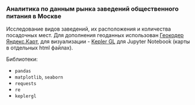 ### Аналитика по данным рынка заведений общественного питания в Москве

Исследование видов заведений, их расположения и количества посадочных мест. 
Для дополнения геоданных использован [Геокодер Яндекс.Карт](https://tech.yandex.ru/maps/geocoder/), для визуализации - [Kepler GL](https://kepler.gl/) для Jupyter Notebook (карты в отдельных html файлах). 

Библиотеки:
- `pandas`
- `matplotlib`, `seaborn`
- `requests`
- `re`
- `keplergl`
